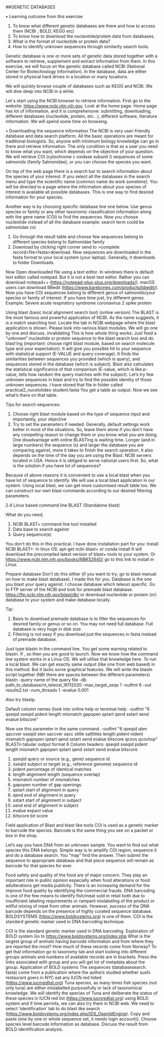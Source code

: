  
##GENETIC DATABASES

•	Learning outcome from this exercise
1.	To know what different genetic databases are there and how to access them (NCBI , BOLD, KEGG etc)
2.	To know how to download the nucleotide/protein data from databases. 
3.	What is the format of nucleotide or protein data?
4.	How to identify unknown sequences through similarity search tools.
 
Genetic database is one or more sets of genetic data stored together with a software to retrieve, supplement and extract information from them. In this exercise, we will focus on the genetic database called NCBI (National Center for Biotechnology Information). In the database, data are either stored in physical hard drives in a location or many locations. 

We will quickly browse couple of databases such as KEGG and NCBI. We will dive deep into NCBI in a while.

Let´s start using the NCBI browser to retrieve information. First go to the website: https://www.ncbi.nlm.nih.gov. Look at the home page. Home page has lot of  information, and it is comprehensive: submitting, downloading, different databases (nucleotide, protein, etc…), different software, literature information.  We will spend some time on browsing.

•	Downloading the sequence information
The NCBI is very user-friendly database and data search platform. All the basic operations are meant for traditional biologists. So, anyone with minimum biology knowledge can go in there and retrieve information. The only condition is that as a user you need to know what you want, which depends on the objective of your question. We will retrieve COI (cytochrome c oxidase subunit I) sequences of some salmonids (family Salmonidae), or you can choose the species you want. 

On top of the web page there is a search bar to search information about the species of your interest. If you select all the databases in the search menu and type the scientific name (common name do work sometime). You will be directed to a page where the information about your species of interest is available all possible databases.  This is one way to find desired information for your species.

Another way is by choosing specific database line one below. 
Use genus species or family or any other taxonomic classification information along with the gene name (COI) to find the sequences. Now you choose nucleotide instead of all the database example: search term could be salmonidae  coi

1. Go through the result table and choose few sequences belong to different species belong to Salmonidae family
2. Download by clicking right corner send to >complete record>file>fasta>download.
 Now sequences are downloaded in the fasta format to your local system (your laptop). Generally, it downloads to folder Downloads. 
 
Now Open downloaded file using a text editor.  In windows there is default text editor called notepad. But it is not a best text editor. Rather you can download notepad++ (https://notepad-plus-plus.org/downloads/). macOS users can download BBedit (https://www.barebones.com/products/bbedit/).
Now you have COI sequences belong to different genus of salmonids/your species or family of interest. 
If you have time just, try different genes. Example: Severe acute respiratory syndrome coronavirus 2 spike protein

Using blast (basic local alignment search tool) (online version)
The BLAST is the most famous and powerful application of NCBI.  As the name suggests, it is a match searching tool. Locate the tab in NCBI webpage where the blast application is shown. 
Please look into various blast modules. We will go one by one and discuss.  invalidating
This is how whole thing works:  Just feed a “unknown” nucleotide or protein sequence to the blast search box and do blast’ing (important: choose right blast module, based on search molecule type and your expectation). It will give you possible hit to your sequence with statistical support (E-VALUE and query coverage).  It finds the similarities between sequences you provided (which is query), and sequences stored in the database (which is subject).  Blast also calculates the statistical significance of that comparison (E-value, which is like p-value, tells how random the query matches with the subject).  Let’s try few unknown sequences in blast and try to find the possible identity of those unknown sequences.  I have stored that file in folder called practical2_nucelotides-student.fasta
You get a table as output. Now we see what’s there on that table. 

 Tips for search sequences: 
1.	Choose right blast module based on the type of sequence input and importantly, your objective
2.	Try to set the parameters if needed. Generally, default settings work better in most of the situations. So, leave them alone if you don’t have any compelling reason to change them or you know what you are doing. 
One disadvantage with online BLASTing is waiting time. Longer (and in large numbers) the sequence (s) and larger the database you are comparing against, more it takes to finish the search operation. It also depends on the time of the day you are using the Blast. NCBI servers located in USA. Hence it is obliged to serve national users first. So, what is the solution if you have lot of sequences?

Because of above reasons it is convenient to use a local blast when you have lot of sequence to identify.   We will use a local blast application in our system. Using local blast, we can get more customised result table too. We can construct our own blast commands according to our desired filtering parameters. 

 2.4 Linux based command line BLAST (Standalone blast)

What do you need,
1.	NCBI BLAST+ command line tool installed
2.	Data base to search against
3.	Query sequence(s)

You don’t do this in this practical. I have done installation part for you:
Install NCBI BLAST+: 
In linux OS:  apt-get ncbi-blast+ or conda install 
It will download the precompiled latest version of blast+ tools to your system. 
Or 
https://www.ncbi.nlm.nih.gov/books/NBK52640/
go to this link to install in Linux. 

Prepare database
Don’t do this either (if you want to try, go to blast manual on how to make blast database). I made this for you. Database is the one you blast your query against. 
I choose database which teleost specific. 
Go to FTP server of the NCBI and look for premade blast database. 
https://ftp.ncbi.nlm.nih.gov/blast/db/
 or 
download nucleotide or protein (nr) database to your system and make database locally. 

Tip:
1.	Basis to download premade database is to filter the sequences for desired family or genus or so on. You may not need full database. Full database is very huge in disk size.
2.	Filtering is not easy if you download just the sequences in fasta instead of premade database.

Just type blastn in the command line. You get some warning related to blastn. If , so then you are good to launch. 
Now we know how the command line system works in a Linux OS. We will utilise that knowledge here. To run a local blast.  We can get exactly same output (like one from web based) in this method. But it  lacks some graphical features. 
We will write the blastn script together (NB! there are spaces between the different parameters)
blastn  -query name of the query file -db  path_to_database/nt_teleost_16112020 -max_target_seqs 1 -outfmt 6 -out results2.txt -num_threads 1 -evalue 0.001

Also try blastp. 

Default column names (look into online help or terminal help:
-outfmt "6 qseqid sseqid pident length mismatch gapopen qstart qend sstart send evalue bitscore"

Now use this parameter in the same command. 
-outfmt "6 qseqid qlen qaccver sseqid slen saccver sacc stitle salltitles length pident nident mismatch gapopen qstart qend sstart send evalue bitscore qcovs qcovhsp"
BLASTn tabular output format 6
Column headers:
qseqid sseqid pident length mismatch gapopen qstart qend sstart send evalue bitscore
1. qseqid query or source (e.g., gene) sequence id
2. sseqid subject or target (e.g., reference genome) sequence id
3. pident percentage of identical matches
4. length alignment length (sequence overlap)
5. mismatch number of mismatches
6. gapopen number of gap openings
7. qstart start of alignment in query
8. qend end of alignment in query
9. sstart start of alignment in subject
10. send end of alignment in subject
11. evalue expect value
12. bitscore bit score

Field application of Blast and blast like tools
COI is used as a genetic marker to barcode the species. Barcode is the same thing you see on a packet or box in the shop. 
 
Let’s say you have DNA from an unknown sample. You want to find out what species this DNA belongs. Simple way is to amplify COI region, sequence it and do a database search. You “may” find the answer. Then submit the sequence to appropriate database and that piece sequence will remain as barcode for that species for ever.

Food safety and quality of the food are of major concern. They play an important role in public opinion especially when food alterations or food adulterations get media publicity. There is an increasing demand for the improve food quality by identifying the commercial frauds. DNA barcoding is one of the few means to identify fish/meat sold in retail both due to insufficient labeling requirements or rampant mislabeling of the product or willful mixing of meat from other animals. However, success of 
 the DNA barcode depends on the presence of highly curated sequence database. BOLDSYSTEMS (https://www.boldsystems.org) is one of them. COI is the standard genetic marker used in DNA barcoding technique.

 
 

COI is the standard genetic marker used in DNA barcoding. 
Exploration of BOLD system 
Go to https://www.boldsystems.org/index.php
What is the largest group of animals having barcode information and from where they are reported the most?  How much of these records come from Norway? 
To get that information go to taxonomy tab and start looking into different groups animals and numbers of available records are in brackets. Press the links associated with group and you will get lot of metadata about the group. 
Application of BOLD systems 
The sequences (databasesearch. fasta) come from a publication where the authors studied whether sushi restaurant goers in NYC eat any IUCN red listed (https://www.iucnredlist.org)  Tuna species, as many times fish species (not only tuna) are either mislabelled purposefully or lack of taxonomical knowledge. We will identify the species of Tuna and deliberate the status of these species in IUCN red list (https://www.iucnredlist.org) using BOLD system and if time permits, we can also try them in NCBI web. 
We need to select ‘identification’ tab to do blast like search (https://www.boldsystems.org/index.php/IDS_OpenIdEngine).  Copy and paste (one by one or whole sequence set, it needs login account)). Choose species level barcode information as database. Discuss the result from BOLD identification analysis.
